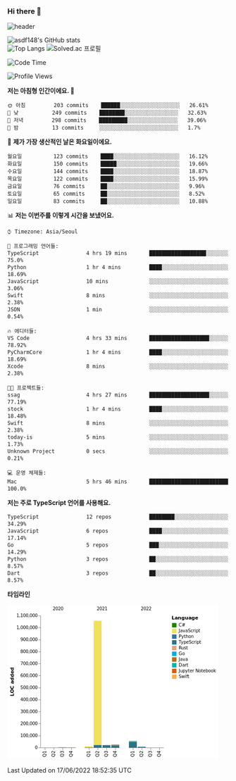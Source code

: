 ### Hi there 👋

![header](https://capsule-render.vercel.app/api?type=shark&color=gradient&height=300&section=header&text=asdf148&fontSize=90)

![asdf148's GitHub stats](https://github-readme-stats.vercel.app/api?username=asdf148&show_icons=true&theme=midnight-purple)<br>
![Top Langs](https://github-readme-stats.vercel.app/api/top-langs/?username=asdf148&layout=compact&theme=midnight-purple&langs_count=10)
![Solved.ac 프로필](http://mazassumnida.wtf/api/v2/generate_badge?boj=eldldk)

<!--
**asdf148/asdf148** is a ✨ _special_ ✨ repository because its `README.md` (this file) appears on your GitHub profile.

Here are some ideas to get you started:

- 🔭 I’m currently working on ...
- 🌱 I’m currently learning ...
- 👯 I’m looking to collaborate on ...
- 🤔 I’m looking for help with ...
- 💬 Ask me about ...
- 📫 How to reach me: ...
- 😄 Pronouns: ...
- ⚡ Fun fact: ...
-->

<!--START_SECTION:waka-->
![Code Time](http://img.shields.io/badge/Code%20Time-45%20hrs%2027%20mins-blue)

![Profile Views](http://img.shields.io/badge/Profile%20Views-1-blue)

**저는 아침형 인간이에요. 🐤** 

```text
🌞 아침         203 commits    ██████░░░░░░░░░░░░░░░░░░░   26.61% 
🌆 낮　         249 commits    ████████░░░░░░░░░░░░░░░░░   32.63% 
🌃 저녁         298 commits    █████████░░░░░░░░░░░░░░░░   39.06% 
🌙 밤　         13 commits     ░░░░░░░░░░░░░░░░░░░░░░░░░   1.7%

```
📅 **제가 가장 생산적인 날은 화요일이에요.** 

```text
월요일          123 commits    ████░░░░░░░░░░░░░░░░░░░░░   16.12% 
화요일          150 commits    █████░░░░░░░░░░░░░░░░░░░░   19.66% 
수요일          144 commits    ████░░░░░░░░░░░░░░░░░░░░░   18.87% 
목요일          122 commits    ████░░░░░░░░░░░░░░░░░░░░░   15.99% 
금요일          76 commits     ██░░░░░░░░░░░░░░░░░░░░░░░   9.96% 
토요일          65 commits     ██░░░░░░░░░░░░░░░░░░░░░░░   8.52% 
일요일          83 commits     ██░░░░░░░░░░░░░░░░░░░░░░░   10.88%

```


📊 **저는 이번주를 이렇게 시간을 보냈어요.** 

```text
⌚︎ Timezone: Asia/Seoul

💬 프로그래밍 언어들: 
TypeScript               4 hrs 19 mins       ██████████████████░░░░░░░   75.0% 
Python                   1 hr 4 mins         ████░░░░░░░░░░░░░░░░░░░░░   18.69% 
JavaScript               10 mins             ░░░░░░░░░░░░░░░░░░░░░░░░░   3.06% 
Swift                    8 mins              ░░░░░░░░░░░░░░░░░░░░░░░░░   2.38% 
JSON                     1 min               ░░░░░░░░░░░░░░░░░░░░░░░░░   0.54%

🔥 에디터들: 
VS Code                  4 hrs 33 mins       ███████████████████░░░░░░   78.92% 
PyCharmCore              1 hr 4 mins         ████░░░░░░░░░░░░░░░░░░░░░   18.69% 
Xcode                    8 mins              ░░░░░░░░░░░░░░░░░░░░░░░░░   2.38%

🐱‍💻 프로젝트들: 
ssag                     4 hrs 27 mins       ███████████████████░░░░░░   77.19% 
stock                    1 hr 4 mins         ████░░░░░░░░░░░░░░░░░░░░░   18.48% 
Swift                    8 mins              ░░░░░░░░░░░░░░░░░░░░░░░░░   2.38% 
today-is                 5 mins              ░░░░░░░░░░░░░░░░░░░░░░░░░   1.73% 
Unknown Project          0 secs              ░░░░░░░░░░░░░░░░░░░░░░░░░   0.21%

💻 운영 체제들: 
Mac                      5 hrs 46 mins       █████████████████████████   100.0%

```

**저는 주로 TypeScript 언어를 사용해요.** 

```text
TypeScript               12 repos            ████████░░░░░░░░░░░░░░░░░   34.29% 
JavaScript               6 repos             ████░░░░░░░░░░░░░░░░░░░░░   17.14% 
Go                       5 repos             ███░░░░░░░░░░░░░░░░░░░░░░   14.29% 
Python                   3 repos             ██░░░░░░░░░░░░░░░░░░░░░░░   8.57% 
Dart                     3 repos             ██░░░░░░░░░░░░░░░░░░░░░░░   8.57%

```


**타임라인**

![Chart not found](https://raw.githubusercontent.com/asdf148/asdf148/main/charts/bar_graph.png) 


 Last Updated on 17/06/2022 18:52:35 UTC
<!--END_SECTION:waka-->
